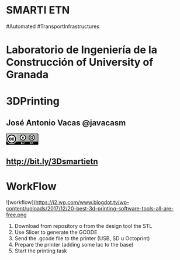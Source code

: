 # SMARTI ETN

#Automated #TransportInfrastructures

# Laboratorio de Ingeniería de la Construcción of University of Granada

# 3DPrinting

## José Antonio Vacas @javacasm

![CCbySA](images/CCbySQ_88x31.png)

## http://bit.ly/3Dsmartietn


# WorkFlow

![workflow](https://i2.wp.com/www.blogdot.tv/wp-content/uploads/2017/12/20-best-3d-printing-software-tools-all-are-free.png

1. Download from repository o from the design tool the STL 
1. Use Slicer to generate the GCODE
1. Send the .gcode file to the printer (USB, SD u Octoprint)
1. Prepare the printer (adding some lac to the base)
1. Start the printing task
